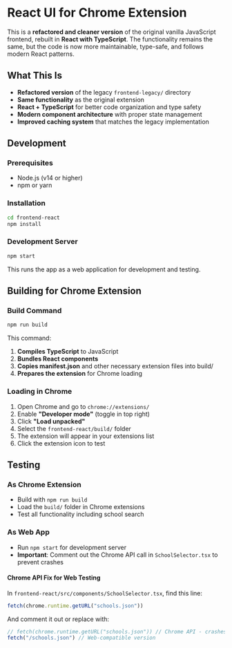 # React UI for Chrome Extension

This is a **refactored and cleaner version** of the original vanilla JavaScript frontend, rebuilt in **React with TypeScript**. The functionality remains the same, but the code is now more maintainable, type-safe, and follows modern React patterns.

## What This Is

- **Refactored version** of the legacy `frontend-legacy/` directory
- **Same functionality** as the original extension
- **React + TypeScript** for better code organization and type safety
- **Modern component architecture** with proper state management
- **Improved caching system** that matches the legacy implementation

## Development

### Prerequisites
- Node.js (v14 or higher)
- npm or yarn

### Installation
```bash
cd frontend-react
npm install
```

### Development Server
```bash
npm start
```
This runs the app as a web application for development and testing.

## Building for Chrome Extension

### Build Command
```bash
npm run build
```

This command:
1. **Compiles TypeScript** to JavaScript
2. **Bundles React components** 
3. **Copies manifest.json** and other necessary extension files into build/ 
4. **Prepares the extension** for Chrome loading

### Loading in Chrome

1. Open Chrome and go to `chrome://extensions/`
2. Enable **"Developer mode"** (toggle in top right)
3. Click **"Load unpacked"**
4. Select the `frontend-react/build/` folder
5. The extension will appear in your extensions list
6. Click the extension icon to test

## Testing

### As Chrome Extension
- Build with `npm run build`
- Load the `build/` folder in Chrome extensions
- Test all functionality including school search

### As Web App
- Run `npm start` for development server
- **Important**: Comment out the Chrome API call in `SchoolSelector.tsx` to prevent crashes

#### Chrome API Fix for Web Testing
In `frontend-react/src/components/SchoolSelector.tsx`, find this line:
```typescript
fetch(chrome.runtime.getURL("schools.json"))
```

And comment it out or replace with:
```typescript
// fetch(chrome.runtime.getURL("schools.json")) // Chrome API - crashes in web
fetch("/schools.json") // Web-compatible version
```